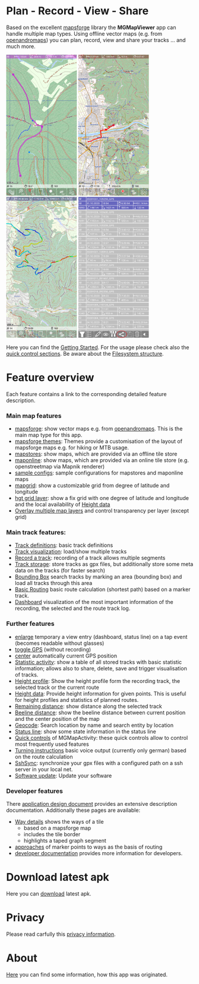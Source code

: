 # Plan - Record - View - Share
Based on the excellent [mapsforge](https://github.com/mapsforge/mapsforge) library the **MGMapViewer** app can handle multiple map types. 
Using offline vector maps (e.g. from [openandromaps](https://www.openandromaps.org/)) you can plan, record, view and share
your tracks ... and much more.

<img src="./Features/MainTrackFeatures/Routing/RT1.png" width="190" height="380"/>&nbsp;<img src="./Features/MainTrackFeatures/TrackRecord/RecordA.png" width="190" height="380" />&nbsp;<img src="./Features/MainTrackFeatures/TrackVisualization/gainLoss1.png" width="190" height="380"/>&nbsp;<img src="./Features/FurtherFeatures/Statistic/stat4.png" width="190"  height="380"/>


Here you can find the [Getting Started](./GettingStarted/GettingStarted.md).
For the usage please check also the [quick control sections](Features/FurtherFeatures/QuickControl/qcs_mgmapactivity.md).
Be aware about the [Filesystem structure](./GettingStarted/FileSystem.md).

# Feature overview

Each feature contains a link to the corresponding detailed feature description.
 
### Main map features
- [mapsforge](./Features/MainMapFeatures/Mapsforge/mapsforge.md): show vector maps e.g. from [openandromaps](https://www.openandromaps.org/). 
  This is the main map type for this app.
- [mapsforge themes](./Features/MainMapFeatures/MapsforgeThemes/mapsforgethemes.md): Themes provide a customisation of the layout of mapsforge maps e.g. for hiking or MTB usage. 
- [mapstores](./Features/MainMapFeatures/MapStore/mapstore.md): show maps, which are provided via an offline tile store
- [maponline](./Features/MainMapFeatures/MapOnline/maponline.md): show maps, which are provided via an online tile store (e.g. openstreetmap via Mapnik renderer)
- [sample configs](./Features/MainMapFeatures/SampleConfig/sampleconfigs.md): sample configurations for mapstores and maponline maps
- [mapgrid](./Features/MainMapFeatures/MapGrid/mapgrid.md): show a customizable grid from degree of latitude and longitude
- [hgt grid layer](./Features/MainMapFeatures/MapGrid/hgt.md): show a fix grid with one degree of latitude and longitude and the local availability of [Height data](./Features/FurtherFeatures/HeightData/heightdata.md)
- [Overlay multiple map layers](./Features/MainMapFeatures/MapMulti/multimap.md) and control transparency per layer (except grid)

### Main track features:
- [Track definitions](./Features/track.md): basic track definitions
- [Track visualization](./Features/MainTrackFeatures/TrackVisualization/trackvisu.md): load/show multiple tracks
- [Record a track](./Features/MainTrackFeatures/TrackRecord/trackrecord.md): recording of a track allows multiple segments
- [Track storage](./Features/MainTrackFeatures/TrackStorage/trackstorage.md):  store tracks as gpx files, but additionally store some meta data on the tracks (for faster search)
- [Bounding Box](./Features/MainTrackFeatures/BoundingBox/boundingbox.md) search tracks by marking an area (bounding box) and load all tracks through this area 
- [Basic Routing](./Features/MainTrackFeatures/Routing/routing.md) basic route calculation (shortest path) based on a marker track.
- [Dashboard](./Features/MainTrackFeatures/Dashboard/dashboard.md) visualization of the most important information of the recording, the selected and the route track log.

### Further features
- [enlarge](./Features/FurtherFeatures/Enlarge/enlarge.md) temporary a view entry (dashboard, status line) on a tap event (becomes readable without glasses)
- [toggle GPS](./Features/FurtherFeatures/GPS/gps.md) (without recording)
- [center](./Features/FurtherFeatures/Center/center.md) automatically current GPS position
- [Statistic activity](./Features/FurtherFeatures/Statistic/statistic.md): show a table of all stored tracks with basic statistic information; allows also
  to share, delete, save and trigger visualisation of tracks.
- [Height profile](./Features/FurtherFeatures/HeightProfile/hprof.md): Show the height profile form the recording track, the selected track or the current route 
- [Height data](./Features/FurtherFeatures/HeightData/heightdata.md): Provide height information for given points. This is useful for height profiles and statistics of planned routes.
- [Remaining distance](./Features/FurtherFeatures/Remaining/remaining.md): show distance along the selected track 
- [Beeline distance](Features/FurtherFeatures/BeelineDistance/beeline.md): show the beeline distance between current position and the center position of the map
- [Geocode](./Features/FurtherFeatures/Geocode/geocode.md): Search location by name and search entity by location
- [Status line](Features/FurtherFeatures/Statusline/status.md): show some state information in the status line
- [Quick controls](Features/FurtherFeatures/QuickControl/qcs_mgmapactivity.md) of MGMapActivity: these quick controls allow to control most frequently used features
- [Turning instructions](./Features/FurtherFeatures/RoutingHints/hints.md) basic voice output (currently only german) based on the route calculation
- [SshSync](Features/FurtherFeatures/SshSync/sshsync.md): synchronize your gpx files with a configured path on a ssh server in your local net.
- [Software update](Features/FurtherFeatures/SoftwareUpdate/softwareUpdate.md): Update your software


### Developer features
There [application design document](./more/add.pdf) provides an extensive description documentation. Additionally these pages are available:
- [Way details](./Features/DeveloperFeatures/WayDetails/waydetails.md) shows the ways of a tile 
  - based on a mapsforge map 
  - includes the tile border
  - highlights a taped graph segment
- [approaches](./Features/DeveloperFeatures/Approach/approach.md) of marker points to ways as the basis of routing
- [developer documentation](./Features/DeveloperFeatures/Developer/developer.md) provides more information for developers.

# Download latest apk
Here you can [download](./download.md) latest apk.

# Privacy
Please read carfully this [privacy information](./privacy.md).
# About  
[Here](./History.md) you can find some information, how this app was originated.


